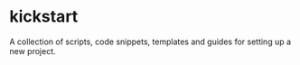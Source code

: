 # kickstart

A collection of scripts, code snippets, templates and guides for setting up a new project.
